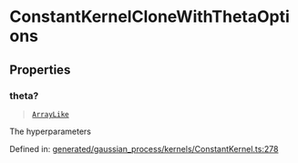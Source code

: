 # ConstantKernelCloneWithThetaOptions

## Properties

### theta?

> [`ArrayLike`](../types/ArrayLike.md)

The hyperparameters

Defined in:  [generated/gaussian\_process/kernels/ConstantKernel.ts:278](https://github.com/transitive-bullshit/scikit-learn-ts/blob/b59c1ff/packages/sklearn/src/generated/gaussian_process/kernels/ConstantKernel.ts#L278)
